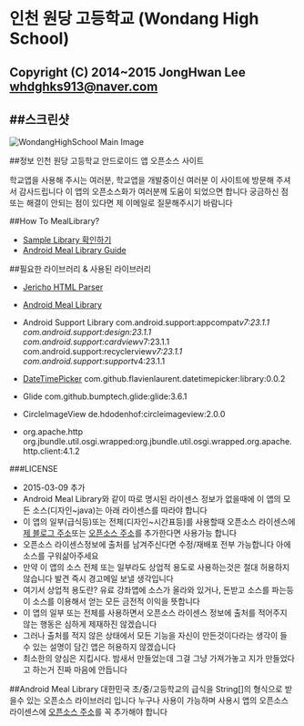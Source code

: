 인천 원당 고등학교 (Wondang High School)
=====================================
Copyright (C) 2014~2015 JongHwan Lee <whdghks913@naver.com>
----------------------------------------------------------------------------------------------


##스크린샷
----
![WondangHighSchool Main Image](https://bytebucket.org/whdghks913/wondanghighschool/raw/c6bc7e88ec1ccbf2d3741f1ec899ffeec694a64f/Screenshots/WondangHighSchool%20-%201.png)



##정보
인천 원당 고등학교 안드로이드 앱 오픈소스 사이트

학교앱을 사용해 주시는 여러분, 학교앱을 개발중이신 여러분 이 사이트에 방문해 주셔서 감사드립니다
이 앱의 오픈소스화가 여러분께 도움이 되었으면 합니다
궁금하신 점 또는 해결이 안되는 점이 있다면 제 이메일로 질문해주시기 바람니다



##How To MealLibrary?
* [Sample Library 확인하기](https://bitbucket.org/whdghks913/androidmeallibrary)
* [Android Meal Library Guide](http://itmir.tistory.com/579)



##필요한 라이브러리 & 사용된 라이브러리
* [Jericho HTML Parser](http://jericho.htmlparser.net/docs/index.html)

* [Android Meal Library](http://itmir.tistory.com/486)

* Android Support Library
com.android.support:appcompat*v7:23.1.1
com.android.support:design:23.1.1
com.android.support:cardview*v7:23.1.1
com.android.support:recyclerview*v7:23.1.1
com.android.support:support*v4:23.1.1

* [DateTimePicker](https://github.com/flavienlaurent/datetimepicker)
com.github.flavienlaurent.datetimepicker:library:0.0.2

* Glide
com.github.bumptech.glide:glide:3.6.1

* CircleImageView
de.hdodenhof:circleimageview:2.0.0

* org.apache.http
org.jbundle.util.osgi.wrapped:org.jbundle.util.osgi.wrapped.org.apache.http.client:4.1.2



###LICENSE
* 2015-03-09 추가
* Android Meal Library와 같이 따로 명시된 라이센스 정보가 없을때에 이 앱의 모든 소스(디자인~java)는 아래 라이센스를 따라야 합니다
* 이 앱의 일부(급식등)또는 전체(디자인~시간표등)를 사용할때 오픈소스 라이센스에 [제 블로그 주소](http://itmir.tistory.com)또는 [오픈소스 주소](https://bitbucket.org/whdghks913/wondanghighschool)를 추가한다면 사용가능 합니다
* 오픈소스 라이센스정보에 출처를 남겨주신다면 수정/재배포 전부 가능합니다 아에 소스를 구워삶아주세요
* 만약 이 앱의 소스 전체 또는 일부라도 상업적 용도로 사용하는것은 절대 허용하지 않습니다 발견 즉시 경고메일 보낼 생각입니다
* 여기서 상업적 용도란? 유료 강좌앱에 소스가 올라와 있거나, 돈받고 소스를 파는등 이 소스를 이용해서 얻는 모든 금전적 이익을 뜻합니다
* 이 앱의 일부 또는 전체를 사용하면서 오픈소스 라이센스 정보에 출처를 적어주지 않는 행동은 심하게 제재하진 않겠습니다
* 그러나 출처를 적지 않은 상태에서 모든 기능을 자신이 만든것이다라는 생각이 들 수 있는 설명이 담긴 앱은 허용하지 않겠습니다
* 최소한의 양심은 지킵시다. 밤새서 만들었는데 그걸 그냥 가져가놓고 지가 만들었다고 하는거 진짜 마음에 안듭니다



##Android Meal Library
대한민국 초/중/고등학교의 급식을 String[]의 형식으로 받을수 있는 오픈소스 라이브러리 입니다
누구나 사용이 가능하며 사용시 앱의 오픈소스 라이센스에 [오픈소스 주소](https://bitbucket.org/whdghks913/wondanghighschool)를 꼭 추가해야 합니다